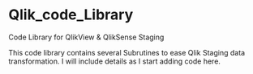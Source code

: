 # Qlik_code_Library
Code Library for QlikView &amp; QlikSense Staging

This code library contains several Subrutines to ease Qlik Staging data transformation. I will include details as I start adding code here.
